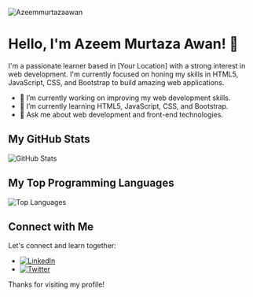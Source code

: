 
<p align="left"> <img src="https://komarev.com/ghpvc/?username=Azeemmurtazaawan&label=Profile%20views&color=0e75b6&style=flat" alt="Azeemmurtazaawan" /> </p>

# Hello, I'm Azeem Murtaza Awan! 👋

I'm a passionate learner based in [Your Location] with a strong interest in web development. I'm currently focused on honing my skills in HTML5, JavaScript, CSS, and Bootstrap to build amazing web applications.


- 🔭 I’m currently working on improving my web development skills.
- 🌱 I’m currently learning HTML5, JavaScript, CSS, and Bootstrap.
- 💬 Ask me about web development and front-end technologies.

## My GitHub Stats

![GitHub Stats](https://github-readme-stats.vercel.app/api?username=YourUsername&show_icons=true)

## My Top Programming Languages

![Top Languages](https://github-readme-stats.vercel.app/api/top-langs/?username=YourUsername)

## Connect with Me

Let's connect and learn together:

- [![LinkedIn](https://img.shields.io/badge/LinkedIn-YourProfile-blue)](https://www.linkedin.com/in/azeemawan/)
- [![Twitter](https://img.shields.io/badge/Twitter-YourHandle-blue)](https://twitter.com/Azeemaw73308053)

Thanks for visiting my profile!
